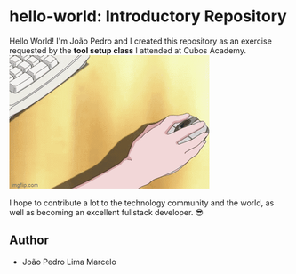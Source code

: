 # hello-world: Introductory Repository
Hello World! I'm João Pedro and I created this repository as an exercise requested by the **tool setup class** I attended at Cubos Academy.
![](https://github.com/jplimam/hello-world/blob/main/GIF.gif)

I hope to contribute a lot to the technology community and the world, as well as becoming an excellent fullstack developer. 😎
## Author
* João Pedro Lima Marcelo
